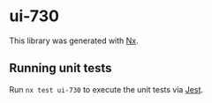 # ui-730

This library was generated with [Nx](https://nx.dev).

## Running unit tests

Run `nx test ui-730` to execute the unit tests via [Jest](https://jestjs.io).
